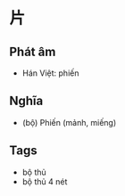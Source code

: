 # 片

## Phát âm
* Hán Việt: phiến

## Nghĩa
* (bộ) Phiến (mảnh, miếng)

## Tags
* bộ thủ
* bộ thủ 4 nét

<script>window.HANZI_FIELD='片';</script>